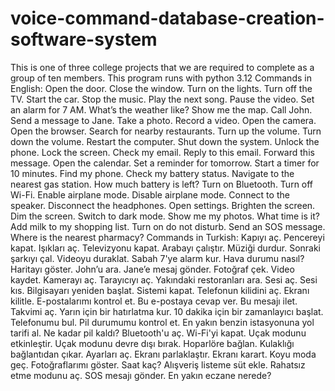 # voice-command-database-creation-software-system
This is one of three college projects that we are required to complete as a group of ten members.
This program runs with python 3.12
Commands in English:
Open the door.
Close the window.
Turn on the lights.
Turn off the TV.
Start the car.
Stop the music.
Play the next song.
Pause the video.
Set an alarm for 7 AM.
What’s the weather like?
Show me the map.
Call John.
Send a message to Jane.
Take a photo.
Record a video.
Open the camera.
Open the browser.
Search for nearby restaurants.
Turn up the volume.
Turn down the volume.
Restart the computer.
Shut down the system.
Unlock the phone.
Lock the screen.
Check my email.
Reply to this email.
Forward this message.
Open the calendar.
Set a reminder for tomorrow.
Start a timer for 10 minutes.
Find my phone.
Check my battery status.
Navigate to the nearest gas station.
How much battery is left?
Turn on Bluetooth.
Turn off Wi-Fi.
Enable airplane mode.
Disable airplane mode.
Connect to the speaker.
Disconnect the headphones.
Open settings.
Brighten the screen.
Dim the screen.
Switch to dark mode.
Show me my photos.
What time is it?
Add milk to my shopping list.
Turn on do not disturb.
Send an SOS message.
Where is the nearest pharmacy?
Commands in Turkish:
Kapıyı aç.
Pencereyi kapat.
Işıkları aç.
Televizyonu kapat.
Arabayı çalıştır.
Müziği durdur.
Sonraki şarkıyı çal.
Videoyu duraklat.
Sabah 7'ye alarm kur.
Hava durumu nasıl?
Haritayı göster.
John’u ara.
Jane’e mesaj gönder.
Fotoğraf çek.
Video kaydet.
Kamerayı aç.
Tarayıcıyı aç.
Yakındaki restoranları ara.
Sesi aç.
Sesi kıs.
Bilgisayarı yeniden başlat.
Sistemi kapat.
Telefonun kilidini aç.
Ekranı kilitle.
E-postalarımı kontrol et.
Bu e-postaya cevap ver.
Bu mesajı ilet.
Takvimi aç.
Yarın için bir hatırlatma kur.
10 dakika için bir zamanlayıcı başlat.
Telefonumu bul.
Pil durumumu kontrol et.
En yakın benzin istasyonuna yol tarifi al.
Ne kadar pil kaldı?
Bluetooth'u aç.
Wi-Fi'yi kapat.
Uçak modunu etkinleştir.
Uçak modunu devre dışı bırak.
Hoparlöre bağlan.
Kulaklığı bağlantıdan çıkar.
Ayarları aç.
Ekranı parlaklaştır.
Ekranı karart.
Koyu moda geç.
Fotoğraflarımı göster.
Saat kaç?
Alışveriş listeme süt ekle.
Rahatsız etme modunu aç.
SOS mesajı gönder.
En yakın eczane nerede?
